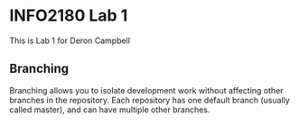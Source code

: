 # INFO2180 Lab 1
This is Lab 1 for Deron Campbell

## Branching

Branching allows you to isolate development work without
affecting other branches in the repository. Each repository
has one default branch (usually called master), and can have 
multiple other branches.